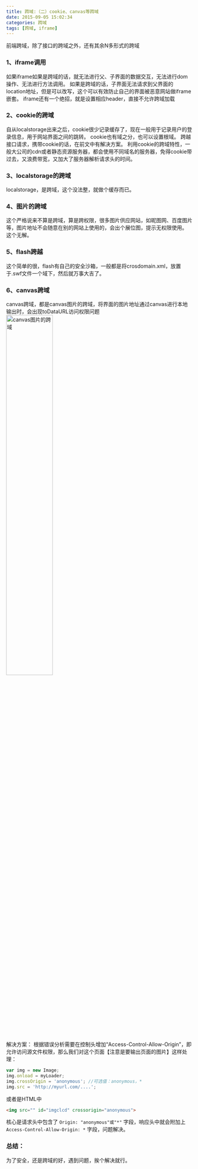 ```yaml
---
title: 跨域:（二）cookie、canvas等跨域
date: 2015-09-05 15:02:34
categories: 跨域
tags: [跨域, iframe]
---
```


前端跨域，除了接口的跨域之外，还有其余N多形式的跨域

### 1、iframe调用
如果iframe如果是跨域的话，就无法进行父、子界面的数据交互，无法进行dom操作、无法进行方法调用。
如果是跨域的话，子界面无法请求到父界面的location地址，但是可以改写，这个可以有效防止自己的界面被恶意网站做iframe嵌套。
iframe还有一个绝招，就是设置相应header，直接不允许跨域加载

### 2、cookie的跨域
自从localstorage出来之后，cookie很少记录缓存了，现在一般用于记录用户的登录信息，用于网站界面之间的跳转。
cookie也有域之分，也可以设置根域。
跨越接口请求，携带cookie的话，在前文中有解决方案。
利用cookie的跨域特性，一般大公司的cdn或者静态资源服务器，都会使用不同域名的服务器，免得cookie带过去，又浪费带宽，又加大了服务器解析请求头的时间。

<!-- more -->

### 3、localstorage的跨域
localstorage，是跨域，这个没法整，就做个缓存而已。

### 4、图片的跨域
这个严格说来不算是跨域，算是跨权限，很多图片供应网站，如昵图网、百度图片等，图片地址不会随意在别的网站上使用的，会出个展位图，提示无权限使用。
这个无解。

### 5、flash跨越
这个简单的很，flash有自己的安全沙箱，一般都是将crosdomain.xml，放置于.swf文件一个域下，然后就万事大吉了。

### 6、canvas跨域

canvas跨域，都是canvas图片的跨域，将界面的图片地址通过canvas进行本地输出时，会出现toDataURL访问权限问题
<img src="http://images2015.cnblogs.com/blog/393512/201611/393512-20161124155909175-37788682.png" alt="canvas图片的跨域" style="width:50%">

解决方案：
根据错误分析需要在控制头增加“Access-Control-Allow-Origin”，即允许访问源文件权限，那么我们对这个页面【注意是要输出页面的图片】这样处理：
``` javascript
var img = new Image;
img.onload = myLoader;
img.crossOrigin = 'anonymous'; //可选值：anonymous，*   
img.src = 'http://myurl.com/....';
```
或者是HTML中
``` html
<img src="" id="imgclcd" crossorigin="anonymous">
```
 核心是请求头中包含了 `Origin: "anonymous"或"*"` 字段，响应头中就会附加上 `Access-Control-Allow-Origin: *` 字段，问题解决。

### 总结：
为了安全，还是跨域的好，遇到问题，挨个解决就行。


